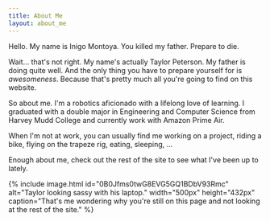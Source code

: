 ```yaml
---
title: About Me
layout: about_me
---
```


Hello. My name is Inigo Montoya. You killed my father. Prepare to die.

Wait... that's not right. My name's actually Taylor Peterson. My father is
doing quite well. And the only thing you have to prepare yourself for is
_awesomeness_. Because that's pretty much all you're going to find
on this website.

So about me. I'm a robotics aficionado with a lifelong love of learning. I
graduated with a double major in Engineering and Computer Science from Harvey
Mudd College and currently work with Amazon Prime Air.

When I'm not at work, you can usually find me working on a project, riding a bike,
flying on the trapeze rig, eating, sleeping, ...

Enough about me, check out the rest of the site to see what I've been up to
lately.

{% include image.html
    id="0B0Jfms0twG8EVG5GQ1BDbV93Rmc"
    alt="Taylor looking sassy with his laptop."
    width="500px"
    height="432px"
    caption="That's me wondering why you're still on this page and not looking
             at the rest of the site."
%}
